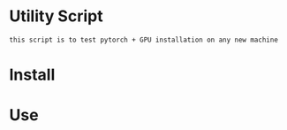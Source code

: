 # Utility Script
    this script is to test pytorch + GPU installation on any new machine
# Install

# Use

